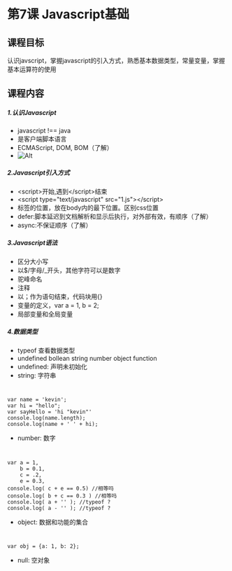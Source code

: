 # 第7课 Javascript基础

## 课程目标
认识javscript，掌握javascript的引入方式，熟悉基本数据类型，常量变量，掌握基本运算符的使用

## 课程内容

##### 1.认识Javascript
- javascript !== java
- 是客户端脚本语言
- ECMAScript, DOM, BOM（了解） 
- ![Alt ](http://g.hiphotos.baidu.com/baike/h%3D120/sign=74dff509728da977512f82298051f872/730e0cf3d7ca7bcb3409f115bf096b63f624a89d.jpg)

##### 2.Javascript引入方式
- \<script>开始,遇到\</script>结束
- \<script type="text/javascript" src="1.js">\</script>
- 标签的位置，放在body内的最下位置。区别css位置
- defer:脚本延迟到文档解析和显示后执行，对外部有效，有顺序（了解）
- async:不保证顺序（了解）

##### 3.Javascript语法
- 区分大小写
- 以$/字母/_开头，其他字符可以是数字
- 驼峰命名
- 注释
- 以；作为语句结束，代码块用{}
- 变量的定义，var a = 1, b = 2;
- 局部变量和全局变量

##### 4.数据类型
- typeof 查看数据类型
- undefined bollean string number object function
- undefined: 声明未初始化
- string: 字符串

# 
    var name = 'kevin';
    var hi = "hello";
    var sayHello = 'hi "kevin"'
    console.log(name.length);
    console.log(name + ' ' + hi);
    
- number: 数字

#
    var a = 1,
        b = 0.1,
        c = .2,
        e = 0.3,
    console.log( c + e == 0.5) //相等吗
    console.log( b + c == 0.3 ) //相等吗
    console.log( a + '' ); //typeof ?
    console.log( a - '' ); //typeof ?
    
- object: 数据和功能的集合

#
    var obj = {a: 1, b: 2};
    
- null: 空对象 
